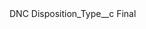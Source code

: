 <?xml version="1.0" encoding="UTF-8"?>
<CustomMetadata xmlns="http://soap.sforce.com/2006/04/metadata" xmlns:xsi="http://www.w3.org/2001/XMLSchema-instance" xmlns:xsd="http://www.w3.org/2001/XMLSchema">
    <label>DNC</label>
    <values>
        <field>Disposition_Type__c</field>
        <value xsi:type="xsd:string">Final</value>
    </values>
</CustomMetadata>
